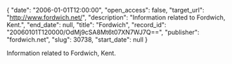 {
  "date": "2006-01-01T12:00:00", 
  "open_access": false, 
  "target_url": "http://www.fordwich.net/", 
  "description": "Information related to Fordwich, Kent.", 
  "end_date": null, 
  "title": "Fordwich", 
  "record_id": "20060101T120000/OdMj9cSA8Mt6t07XN7WJ7Q==", 
  "publisher": "fordwich.net", 
  "slug": 30738, 
  "start_date": null
}

Information related to Fordwich, Kent.